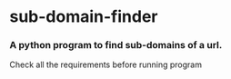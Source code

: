 # sub-domain-finder
  ### A python program to find sub-domains of a url.
 
 Check all the requirements before running program
 
